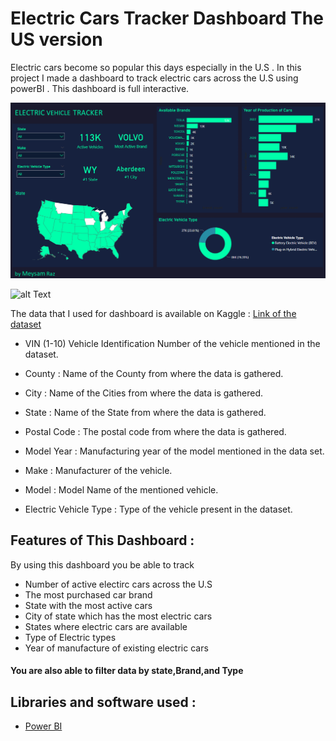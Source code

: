 # Electric Cars Tracker Dashboard The US version
Electric cars become so popular this days especially in the U.S . In this project I made a dashboard to track electric cars across the U.S using powerBI . This dashboard is full interactive.

<p><img src="src/preview.png" alt=""></p>

![alt Text](https://github.com/meysamraz/electric-cars-tracker-dashboard-US/blob/master/src/demo.gif)


The data that I used for dashboard is available on Kaggle :
[Link of the dataset](https://www.kaggle.com/datasets/ratikkakkar/electric-vehicle-population-data)

- VIN (1-10)
Vehicle Identification Number of the vehicle mentioned in the dataset.

- County :
Name of the County from where the data is gathered.

- City : 
Name of the Cities from where the data is gathered.

- State :
Name of the State from where the data is gathered.

- Postal Code :
The postal code from where the data is gathered.

- Model Year :
Manufacturing year of the model mentioned in the data set.

- Make :
Manufacturer of the vehicle.

- Model :
Model Name of the mentioned vehicle.

- Electric Vehicle Type :
Type of the vehicle present in the dataset.


## Features of This Dashboard : 
By using this dashboard you be able to track 

-  Number of active electirc cars across the U.S
-  The most purchased car brand
-  State with the most active cars 
-  City of state which has the most electric cars  
-  States where electric cars are available
-  Type of Electric types 
-  Year of manufacture of existing electric cars

#### You are also able to filter data by **state**,**Brand**,and **Type**

## Libraries and software used : 
 
 - [Power BI](https://powerbi.microsoft.com/en/)
